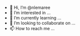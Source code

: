 - 👋 Hi, I’m @nlemaree
- 👀 I’m interested in ...
- 🌱 I’m currently learning ...
- 💞️ I’m looking to collaborate on ...
- 📫 How to reach me ...

<!---
nlemaree/nlemaree is a ✨ special ✨ repository because its `README.md` (this file) appears on your GitHub profile.
You can click the Preview link to take a look at your changes.
--->
